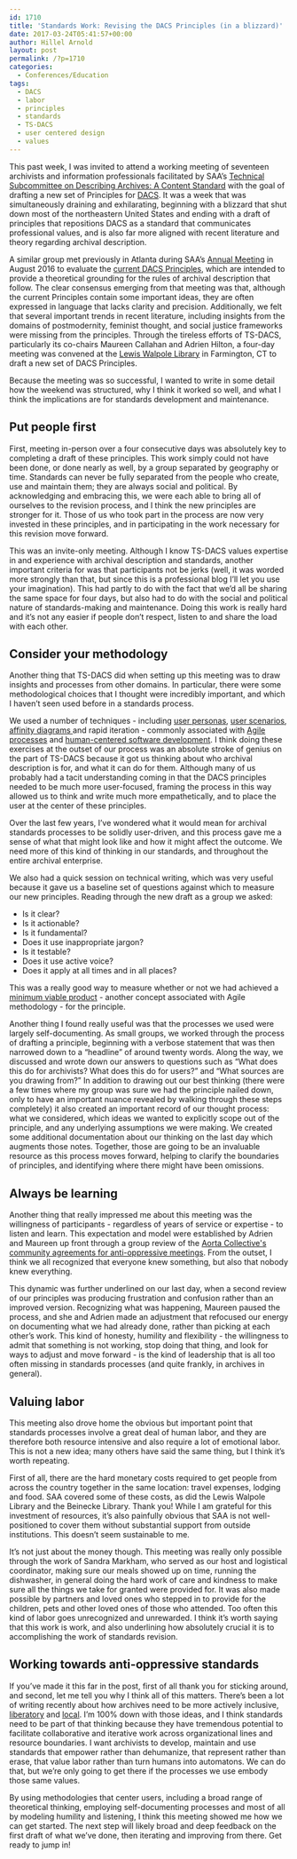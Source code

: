 ```yaml
---
id: 1710
title: 'Standards Work: Revising the DACS Principles (in a blizzard)'
date: 2017-03-24T05:41:57+00:00
author: Hillel Arnold
layout: post
permalink: /?p=1710
categories:
  - Conferences/Education
tags:
  - DACS
  - labor
  - principles
  - standards
  - TS-DACS
  - user centered design
  - values
---
```

This past week, I was invited to attend a working meeting of seventeen archivists and information professionals facilitated by SAA’s [Technical Subcommittee on Describing Archives: A Content Standard](http://www2.archivists.org/groups/technical-subcommittee-on-describing-archives-a-content-standard-dacs) with the goal of drafting a new set of Principles for [DACS](http://www2.archivists.org/standards/DACS). It was a week that was simultaneously draining and exhilarating, beginning with a blizzard that shut down most of the northeastern United States and ending with a draft of principles that repositions DACS as a standard that communicates professional values, and is also far more aligned with recent literature and theory regarding archival description.<!--more-->

A similar group met previously in Atlanta during SAA’s [Annual Meeting](http://www2.archivists.org/am2016) in August 2016 to evaluate the [current DACS Principles](http://www2.archivists.org/standards/DACS/statement_of_principles), which are intended to provide a theoretical grounding for the rules of archival description that follow. The clear consensus emerging from that meeting was that, although the current Principles contain some important ideas, they are often expressed in language that lacks clarity and precision. Additionally, we felt that several important trends in recent literature, including insights from the domains of postmodernity, feminist thought, and social justice frameworks were missing from the principles. Through the tireless efforts of TS-DACS, particularly its co-chairs Maureen Callahan and Adrien Hilton, a four-day meeting was convened at the [Lewis Walpole Library](http://walpole.library.yale.edu/) in Farmington, CT to draft a new set of DACS Principles.

Because the meeting was so successful, I wanted to write in some detail how the weekend was structured, why I think it worked so well, and what I think the implications are for standards development and maintenance.

## Put people first

First, meeting in-person over a four consecutive days was absolutely key to completing a draft of these principles. This work simply could not have been done, or done nearly as well, by a group separated by geography or time. Standards can never be fully separated from the people who create, use and maintain them; they are always social and political. By acknowledging and embracing this, we were each able to bring all of ourselves to the revision process, and I think the new principles are stronger for it. Those of us who took part in the process are now very invested in these principles, and in participating in the work necessary for this revision move forward.

This was an invite-only meeting. Although I know TS-DACS values expertise in and experience with archival description and standards, another important criteria for was that participants not be jerks (well, it was worded more strongly than that, but since this is a professional blog I’ll let you use your imagination). This had partly to do with the fact that we’d all be sharing the same space for four days, but also had to do with the social and political nature of standards-making and maintenance. Doing this work is really hard and it’s not any easier if people don’t respect, listen to and share the load with each other.

## Consider your methodology

Another thing that TS-DACS did when setting up this meeting was to draw insights and processes from other domains. In particular, there were some methodological choices that I thought were incredibly important, and which I haven’t seen used before in a standards process.

We used a number of techniques - including [user personas](https://www.usability.gov/how-to-and-tools/methods/personas.html), [user scenarios](http://www.uxforthemasses.com/scenario-mapping/), [affinity diagrams ](http://asq.org/learn-about-quality/idea-creation-tools/overview/affinity.html)and rapid iteration - commonly associated with [Agile processes](https://www.agilealliance.org/) and [human-centered software development](https://en.wikipedia.org/wiki/Human-centered_design). I think doing these exercises at the outset of our process was an absolute stroke of genius on the part of TS-DACS because it got us thinking about who archival description is for, and what it can do for them. Although many of us probably had a tacit understanding coming in that the DACS principles needed to be much more user-focused, framing the process in this way allowed us to think and write much more empathetically, and to place the user at the center of these principles.

Over the last few years, I’ve wondered what it would mean for archival standards processes to be solidly user-driven, and this process gave me a sense of what that might look like and how it might affect the outcome. We need more of this kind of thinking in our standards, and throughout the entire archival enterprise.

We also had a quick session on technical writing, which was very useful because it gave us a baseline set of questions against which to measure our new principles. Reading through the new draft as a group we asked:

  * Is it clear?
  * Is it actionable?
  * Is it fundamental?
  * Does it use inappropriate jargon?
  * Is it testable?
  * Does it use active voice?
  * Does it apply at all times and in all places?

This was a really good way to measure whether or not we had achieved a [minimum viable product](https://en.wikipedia.org/wiki/Minimum_viable_product) - another concept associated with Agile methodology - for the principle.

Another thing I found really useful was that the processes we used were largely self-documenting. As small groups, we worked through the process of drafting a principle, beginning with a verbose statement that was then narrowed down to a “headline” of around twenty words. Along the way, we discussed and wrote down our answers to questions such as “What does this do for archivists? What does this do for users?” and “What sources are you drawing from?” In addition to drawing out our best thinking (there were a few times where my group was sure we had the principle nailed down, only to have an important nuance revealed by walking through these steps completely) it also created an important record of our thought process: what we considered, which ideas we wanted to explicitly scope out of the principle, and any underlying assumptions we were making. We created some additional documentation about our thinking on the last day which augments those notes. Together, those are going to be an invaluable resource as this process moves forward, helping to clarify the boundaries of principles, and identifying where there might have been omissions.

## Always be learning

Another thing that really impressed me about this meeting was the willingness of participants - regardless of years of service or expertise - to listen and learn. This expectation and model were established by Adrien and Maureen up front through a group review of the [Aorta Collective's community agreements for anti-oppressive meetings](http://aorta.coop/sites/default/files/ao_facilitation_resource_sheet_july_2014.pdf). From the outset, I think we all recognized that everyone knew something, but also that nobody knew everything.

This dynamic was further underlined on our last day, when a second review of our principles was producing frustration and confusion rather than an improved version. Recognizing what was happening, Maureen paused the process, and she and Adrien made an adjustment that refocused our energy on documenting what we had already done, rather than picking at each other’s work. This kind of honesty, humility and flexibility - the willingness to admit that something is not working, stop doing that thing, and look for ways to adjust and move forward - is the kind of leadership that is all too often missing in standards processes (and quite frankly, in archives in general).

## Valuing labor

This meeting also drove home the obvious but important point that standards processes involve a great deal of human labor, and they are therefore both resource intensive and also require a lot of emotional labor. This is not a new idea; many others have said the same thing, but I think it’s worth repeating.

First of all, there are the hard monetary costs required to get people from across the country together in the same location: travel expenses, lodging and food. SAA covered some of these costs, as did the Lewis Walpole Library and the Beinecke Library. Thank you! While I am grateful for this investment of resources, it’s also painfully obvious that SAA is not well-positioned to cover them without substantial support from outside institutions. This doesn’t seem sustainable to me.

It’s not just about the money though. This meeting was really only possible through the work of Sandra Markham, who served as our host and logistical coordinator, making sure our meals showed up on time, running the dishwasher, in general doing the hard work of care and kindness to make sure all the things we take for granted were provided for. It was also made possible by partners and loved ones who stepped in to provide for the children, pets and other loved ones of those who attended. Too often this kind of labor goes unrecognized and unrewarded. I think it’s worth saying that this work is work, and also underlining how absolutely crucial it is to accomplishing the work of standards revision.

## Working towards anti-oppressive standards

If you’ve made it this far in the post, first of all thank you for sticking around, and second, let me tell you why I think all of this matters. There’s been a lot of writing recently about how archives need to be more actively inclusive, [liberatory](https://medium.com/on-archivy/liberatory-archives-towards-belonging-and-believing-part-1-d26aaeb0edd1) and [local](http://americanarchivist.org/doi/abs/10.17723/0360-9081.79.1.56). I’m 100% down with those ideas, and I think standards need to be part of that thinking because they have tremendous potential to facilitate collaborative and iterative work across organizational lines and resource boundaries. I want archivists to develop, maintain and use standards that empower rather than dehumanize, that represent rather than erase, that value labor rather than turn humans into automatons. We can do that, but we’re only going to get there if the processes we use embody those same values.

By using methodologies that center users, including a broad range of theoretical thinking, employing self-documenting processes and most of all by modeling humility and listening, I think this meeting showed me how we can get started. The next step will likely broad and deep feedback on the first draft of what we’ve done, then iterating and improving from there. Get ready to jump in!
